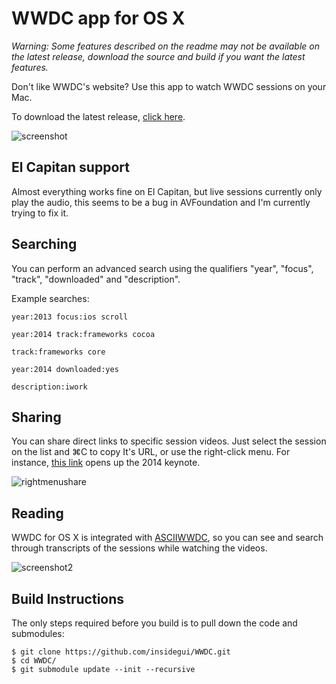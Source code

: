 # WWDC app for OS X

*Warning: Some features described on the readme may not be available on the latest release, download the source and build if you want the latest features.*

Don't like WWDC's website? Use this app to watch WWDC sessions on your Mac.

To download the latest release, [click here](https://github.com/insidegui/WWDC/blob/master/Releases/WWDC_latest.zip?raw=true).

![screenshot](https://raw.githubusercontent.com/insidegui/WWDC/master/screenshots/screenshot.png)

## El Capitan support

Almost everything works fine on El Capitan, but live sessions currently only play the audio, this seems to be a bug in AVFoundation and I'm currently trying to fix it. 

## Searching

You can perform an advanced search using the qualifiers "year", "focus", "track", "downloaded" and "description".

Example searches:

	year:2013 focus:ios scroll

	year:2014 track:frameworks cocoa

	track:frameworks core
	
	year:2014 downloaded:yes
	
	description:iwork
	
## Sharing

You can share direct links to specific session videos. Just select the session on the list and ⌘C to copy It's URL, or use the right-click menu. For instance, [this link](wwdc://2014/101) opens up the 2014 keynote.

![rightmenushare](https://raw.githubusercontent.com/insidegui/WWDC/master/screenshots/rightmenushare.png)

## Reading

WWDC for OS X is integrated with [ASCIIWWDC](http://asciiwwdc.com), so you can see and search through transcripts of the sessions while watching the videos.

![screenshot2](https://raw.githubusercontent.com/insidegui/WWDC/master/screenshots/screenshot2.png)

## Build Instructions

The only steps required before you build is to pull down the code and submodules:

	$ git clone https://github.com/insidegui/WWDC.git
	$ cd WWDC/
	$ git submodule update --init --recursive

